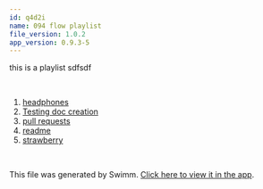 ```yaml
---
id: q4d2i
name: 094 flow playlist
file_version: 1.0.2
app_version: 0.9.3-5
---
```


<!-- Intro - Do not remove this comment -->
this is a playlist sdfsdf

<br/>

<!-- Steps - Do not remove this comment -->
1. [headphones](https://www.youtube.com/watch?v=6CsJZxfZsL0&t=1s&ab_channel=MarquesBrownlee)
2. [Testing doc creation](testing-doc-creation.LTxBk.sw.md)
3. [pull requests](https://github.com/swimmio/swimm/pulls?q=is%3Apr+is%3Aopen+sort%3Aupdated-desc)
4. [readme](https://raw.githubusercontent.com/AddieCohen/stoke-weather/main/README.md)
5. [strawberry](strawberry.vaFeg.pl.sw.md)


<br/>

This file was generated by Swimm. [Click here to view it in the app](https://swimm-web-app.web.app/repos/Z2l0aHViJTNBJTNBc3Rva2Utd2VhdGhlciUzQSUzQUFkZGllQ29oZW4=/docs/q4d2i).